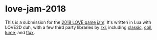 # love-jam-2018

This is a submission for the [2018 LOVE game jam](https://itch.io/jam/love2d-jam-2018). It's written in Lua with LOVE2D duh, with a few third party libraries by [rxi](https://github.com/rxi), including [classic](https://github.com/rxi/classic), [coil](https://github.com/rxi/coil), [lume](https://github.com/rxi/lume), and [flux](https://github.com/rxi/flux).
